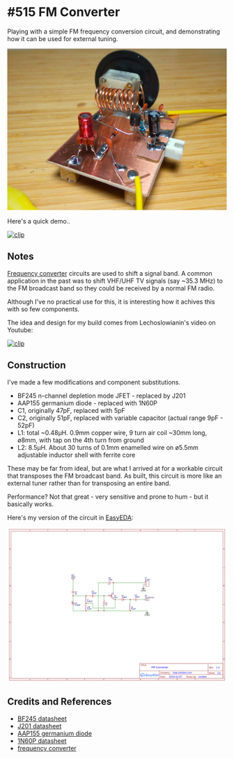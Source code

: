 # #515 FM Converter

Playing with a simple FM frequency conversion circuit, and demonstrating how it can be used for external tuning.

![Build](./assets/FrequencyConverter_build.jpg?raw=true)

Here's a quick demo..

[![clip](https://img.youtube.com/vi/jncR-viUNDc/0.jpg)](https://www.youtube.com/watch?v=jncR-viUNDc)

## Notes

[Frequency converter](https://www.electroschematics.com/frequency-converter/) circuits are used to shift a
signal band. A common application in the past was to shift VHF/UHF TV signals (say ~35.3 MHz) to the
FM broadcast band so they could be received by a normal FM radio.

Although I've no practical use for this, it is interesting how it achives this with so few components.

The idea and design for my build comes from Lechoslowianin's video on Youtube:

[![clip](https://img.youtube.com/vi/X4NbhIQ6Z84/0.jpg)](https://www.youtube.com/watch?v=X4NbhIQ6Z84)

## Construction

I've made a few modifications and component substitutions.

* BF245 n-channel depletion mode JFET - replaced by J201
* AAP155 germanium diode - replaced with 1N60P
* C1, originally 47pF, replaced with 5pF
* C2, originally 51pF, replaced with variable capacitor (actual range 9pF - 52pF)
* L1: total ~0.48µH. 0.9mm copper wire, 9 turn air coil ~30mm long, ø8mm, with tap on the 4th turn from ground
* L2: 8.5µH. About 30 turns of 0.1mm enamelled wire on ø5.5mm adjustable inductor shell with ferrite core

These may be far from ideal, but are what I arrived at for a workable circuit that transposes the FM broadcast band.
As built, this circuit is more like an external tuner rather than for transposing an entire band.

Performance? Not that great - very sensitive and prone to hum - but it basically works.

Here's my version of the circuit in [EasyEDA](https://easyeda.com/tardate/fmconverter):

[![Schematic](./assets/FrequencyConverter_schematic.png?raw=true)](https://easyeda.com/tardate/fmconverter)

## Credits and References

* [BF245 datasheet](https://www.onsemi.com/pub/Collateral/BF245A-D.PDF)
* [J201 datasheet](https://www.futurlec.com/Transistors/J201.shtml)
* [AAP155 germanium diode](https://www.radiomuseum.org/tubes/tube_aap155.html)
* [1N60P datasheet](https://www.futurlec.com/Diodes/1N60P.shtml)
* [frequency converter](https://www.electroschematics.com/frequency-converter/)
